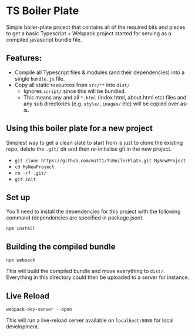 # TS Boiler Plate

Simple boiler-plate project that contains all of the required bits and pieces to
get a basic Typescript + Webpack project started for serving as a compiled
javascript bundle file.

## Features:
* Compile all Typescript files & modules (and their dependencies) into a single
`bundle.js` file.
* Copy all static resources from `src/**` into `dist/`
  * Ignores `script/` since this will be bundled.
  * This means any and all `*.html` (index.html, about.html etc) files and any
  sub directories (e.g. `style/`, `images/` etc) will be copied over as-is.

## Using this boiler plate for a new project

Simplest way to get a clean slate to start from is just to clone the existing
repo, delete the `.git/` dir and then re-initialise git in the new project.

- `git clone https://github.com/matt1/TsBoilerPlate.git MyNewProject`
- `cd MyNewProject`
- `rm -rf .git/`
- `git init`

## Set up

You'll need to install the dependencies for this project with the following
command (dependencies are specified in package.json).

`npm install`

## Building the compiled bundle

`npx webpack`

This will build the compiled bundle and move everything to `dist/`. Everything
in this directory could then be uploaded to a server for instance.

## Live Reload

`webpack-dev-server --open`

This will run a live-reload server available on `localhost:8080` for local
development.
